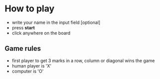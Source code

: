 # How to play
- write your name in the input field [optional]
- press **start**
- click anywhere on the board

## Game rules
- first player to get 3 marks in a row, column or diagonal wins the game
- human player is 'X'
- computer is 'O'
